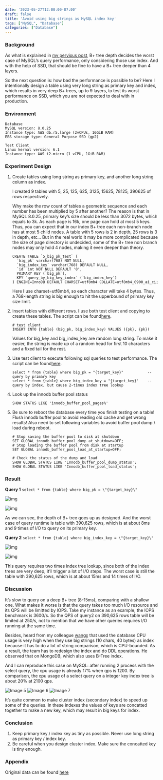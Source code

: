 ```yaml
---
date: '2023-05-27T12:00:00-07:00'
draft: false
title: 'Avoid using big strings as MySQL index key'
tags: ["MySQL", "Database"]
categories: ["Database"]
---
```

### Background

As what is explained in [my pervious post](https://blog.yellowday.day/posts/is_20m_rows_still_a_soft_limit_of_mysql_table_in_2023/), B+ tree depth decides the worst case of MySQL’s query performance, only considering those use index. And with the help of SSD, that should be fine to have a B+ tree deeper than 4 layers.

So the next question is: how bad the performance is possible to be? Here I intentionally design a table using very long string as primary key and index, which results in very deep B+ trees, up to 9 layers, to test its worst performance on SSD, which you are not expected to deal with in production.

### Environment

```
Database
MySQL version: 8.0.25
Instance type: AWS db.r5.large (2vCPUs, 16GiB RAM)
EBS storage type: General Purpose SSD (gp2)

Test Client
Linux kernal version: 6.1
Instance type: AWS t2.micro (1 vCPU, 1GiB RAM)
```

### Experiment Design

1. Create tables using long string as primary key, and another long string column as index. 
  
    I created 9 tables with 5, 25, 125, 625, 3125, 15625, 78125, 390625 of rows respectively.

    Why make the row count of tables a geometric sequence and each number has been multiplied by 5 after another? The reason is that in MySQL 8.0.25, primary key’s size should be less than 3072 bytes, which equals to 3k. As each page is 16k, one page can hold at most 5 keys. Thus, you can expect that in our index B+ tree each non-branch node has at most 5 child nodes. A table with 5 rows is 2 in depth, 25 rows is 3 in depth, etc… But in the real world it may be more complicated because the size of page directory is undecided, some of the B+ tree non branch nodes may only hold 4 nodes, making it even deeper than theory.

    ```
    CREATE TABLE `5_big_pk_test` (
      `big_pk` varchar(768) NOT NULL,
      `big_index_key` varchar(768) DEFAULT NULL,
      `id` int NOT NULL DEFAULT '0',
      PRIMARY KEY (`big_pk`),
      KEY `query_by_big_key_index` (`big_index_key`)
    ) ENGINE=InnoDB DEFAULT CHARSET=utf8mb4 COLLATE=utf8mb4_0900_ai_ci;
    ```

    Here I use charset=utf8mb4, so each character will take 4 bytes. Thus, a 768-length string is big enough to hit the upperbound of primary key size limit.

2. Insert tables with different rows. I use both test client and copying to create these tables. The script can be found[here](https://github.com/gongyisheng/playground/blob/main/mysql/big_primary_key_test/insert_data.py).

    ```
    # test client
    INSERT INTO {table} (big_pk, big_index_key) VALUES ({pk}, {pk})
    ```

    Values for big_key and big_index_key are random long string. To make it easier, the string is made up of a random head for first 10 characters and a fixed tail for the rest.

3. Use test client to execute following sql queries to test performance. The script can be found[here](https://github.com/gongyisheng/playground/blob/main/mysql/big_primary_key_test/select_test.py).

    ```
    select * from {table} where big_pk = "{target_key}"           --query by primary key
    select * from {table} where big_index_key = "{target_key}"    --query by index, but cause 2-times index tree lookup
    ```

4. Look up the innodb buffer pool status

    ```
    SHOW STATUS LIKE 'innodb_buffer_pool_pages%'
    ```

5. Be sure to reboot the database every time you finish testing on a table! Flush innodb buffer pool to avoid reading old cache and get wrong results! Also need to set following variables to avoid buffer pool dump / load during reboot.

    ```
    # Stop saving the buffer pool to disk at shutdown
    SET GLOBAL innodb_buffer_pool_dump_at_shutdown=OFF;
    # Stop loading the buffer pool from disk at startup
    SET GLOBAL innodb_buffer_pool_load_at_startup=OFF;

    # Check the status of the dump and load
    SHOW GLOBAL STATUS LIKE 'Innodb_buffer_pool_dump_status';
    SHOW GLOBAL STATUS LIKE 'Innodb_buffer_pool_load_status';
    ```

### Result

**Query 1** `select * from {table} where big_pk = \"{target_key}\"`

![img](./images/query1-1.png)

![img](./images/query1-2.png)

As we can see, the depth of B+ tree goes up as designed. And the worst case of query runtime is table with 390,625 rows, which is at about 8ms and 9 times of I/O to query on its primary key.

**Query 2** `select * from {table} where big_index_key = \"{target_key}\"`

![img](./images/query2-1.png)

![img](./images/query2-2.png)

This query requires two times index tree lookup, since both of the index trees are very deep, it’ll trigger a lot of I/O steps. The worst case is still the table with 390,625 rows, which is at about 15ms and 14 times of I/O.

### Discussion

It’s slow to query on a deep B+ tree (8-15ms), comparing with a shallow one. What makes it worse is that the query takes too much I/O resource and its QPS will be limitted by IOPS. Take my instance as an example, the IOPS benchmark is 3600/s. So the QPS of query2 on 390,625 rows table will be limited at 250/s, not to mention that we have other queries requires I/O running at the same time.

Besides, heard from my colleague [wangx](https://github.com/wangx404) that used the database CPU usage is very high when they use big strings (10 chars, 40 bytes) as index because it has to do a lot of string comparison, which is CPU-bounded. As a result, the team has to redesign the index and do DDL operations. He observed that on MongoDB, which also uses B-Tree index.

And I can reproduce this case on MySQL: after running 2 process with the select query, the cpu usage is already 17% when qps is 1200. By comparison, the cpu usage of a select query on a integer key index tree is about 20% at 2100 qps.

![Image 5](./images/discuss-1.png)
![Image 6](./images/discuss-2.png)
![Image 7](./images/discuss-3.png)

It’s quite common to make cluster index (secondary index) to speed up some of the queries. In these indexes the values of keys are concatted together to make a new key, which may result in big keys for index.

### Conclusion

1.   Keep primary key / index key as tiny as possible. Never use long string as primary key / index key.
2.   Be careful when you design cluster index. Make sure the concatted key is tiny enough. 

### Appendix

Original data can be found [here](https://docs.google.com/spreadsheets/d/1OC3O2bXdTQfL49fjkuVo16FmQ_PndX5j46pzdxWL0kU/edit?usp=sharing)